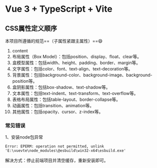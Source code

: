 # Vue 3 + TypeScript + Vite

## CSS属性定义顺序
本项目所遵循的规范==（子属性紧跟主属性）==:smile:

1. content
2. 布局属性（Box Model）：包括position、display、float、clear等。
3. 盒模型属性：包括width、height、padding、border、margin等。
4. 文字属性：包括color、font、text-align、text-decoration等。
5. 背景属性：包括background-color、background-image、background-position等。
6. 盒阴影属性：包括box-shadow、text-shadow等。
7. 文本属性：包括text-indent、text-transform、text-overflow等。
8. 表格布局属性：包括table-layout、border-collapse等。
9. 动画属性：包括transition、animation等。
10. 其他属性：包括opacity、cursor、z-index等。



### 常见错误

1、安装node包异常

```
Error: EPERM: operation not permitted, unlink 'E:\vuevte\node_modules\@esbuild\win32-x64\esbuild.exe'
```

解决方式：停止前端项目并清空缓存，重新安装即可。